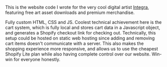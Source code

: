 This is the website code I wrote for the very cool digital artist [Integra](https://twitter.com/integratunes), featuring free art asset downloads and premium merchandise.

Fully custom HTML, CSS and JS. Coolest technical achievement here is the cart system, which is fully local and stores cart data in a Javascript object, and generates a Shopify checkout link for checking out. Technically, this setup could be hosted on static web hosting since adding and removing cart items doesn't communicate with a server. This also makes the shopping experience more responsive, and allows us to use the cheapest Shopify Lite plan while also having complete control over our website. Win-win for everyone honestly. 
